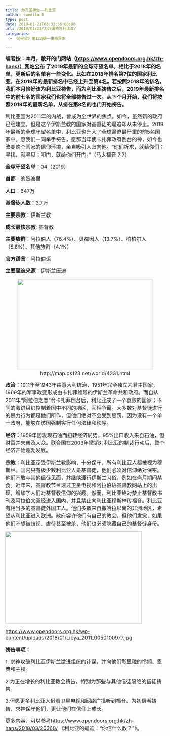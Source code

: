 ```yaml
---
title: 为万国祷告——利比亚
author: sweditor3
type: post
date: 2019-01-21T03:33:56+00:00
url: /2019/01/21/为万国祷告利比亚/
categories:
  - 《@守望》第122期——重拾异象

---
```

**<span style="font-size: 12pt;">编者按：本月，敞开的门网站（https://www.opendoors.org.hk/zh-hans/）网站公布 了2019年最新的全球守望名单。相比于2018年的名单，更新后的名单有一些变化。比如在2018年排名第7位的国家利比亚，在2019年的最新排名中已经上升至第4名。若按照2018年的排名，我们本月恰好该为利比亚祷告，而为利比亚祷告之后，2019年最新排名中的前七名的国家我们也将全部祷告过一次。从下个月开始，我们将按照2019年的最新名单，从排在第8名的也门开始祷告。</span>**

<span style="font-size: 12pt;">利比亚因为2011年的内战，曾成为全世界的焦点。如今，虽然新的政府已经建立，但是这个伊斯兰教的国家对基督徒的逼迫却从未停止。2019年最新的全球守望名单中，利比亚也升入了全球逼迫最严重的前5名国家中。愿我们一同举手祷告，愿那当年使卡扎菲政府倒台的神，如今也改变这个国家的信仰环境，亲自吸引人归向他。“你们祈求，就给你们；寻找，就寻见；叩门，就给你们开门。”（马太福音 7:7）</span>

<span style="font-size: 12pt;"><strong>全球守望名单</strong>：04（2019） </span>

<span style="font-size: 12pt;"><strong>首都</strong>：的黎波里</span>

<span style="font-size: 12pt;"><strong>人口</strong>：647万</span>

<span style="font-size: 12pt;"><strong>基督徒人数</strong>：3.7万</span>

<span style="font-size: 12pt;"><strong>主要宗教</strong>：伊斯兰教</span>

<span style="font-size: 12pt;"><strong>成长最快宗教</strong>: 基督教</span>

<span style="font-size: 12pt;"><strong>主要族群</strong>：阿拉伯人（76.4%）、贝都因人（13.7%）、柏柏尔人（5.8%）、其他族群（4.1%）</span>

<span style="font-size: 12pt;"><strong>官方语言</strong>：阿拉伯语</span>

<span style="font-size: 12pt;"><strong>主要逼迫来源</strong>：伊斯兰压迫</span>

<p style="text-align: center;">
  <img class="alignnone  wp-image-18166" src="http://t5.shwchurch.org/wp-content/uploads/2019/01/利比亚地图-600x400.jpg" alt="" width="426" height="287" /><br /> <span style="font-size: 12pt;">http://map.ps123.net/world/4231.html</span>
</p>

<span style="font-size: 12pt;"><strong>政治：</strong>1911年至1943年由意大利统治，1951年完全独立为君主国家，1969年的军事政变形成由卡扎菲领导的伊斯兰革命共和政府。而自从2011年“阿拉伯之春”令卡扎菲倒台后，利比亚成了一个衰败的国家；不同的激进组织控制着国中不同的地区，互相争霸。大多数对基督徒进行的暴力行为都是他们所作，但他们绝对不会受到惩罚，因为没有一个单一政府，能够在该国强制实行任何法律和秩序。</span>

<span style="font-size: 12pt;"><strong>经济：</strong>1959年因发现石油而扭转经济局势。95%出口收入来自石油，但财富并未普及大众。联合国在2003年撤销对利比亚的制裁行动后，整个经济开始蓬勃发展。</span>

<span style="font-size: 12pt;"><strong>宗教：</strong>利比亚深受伊斯兰教影响，十分保守，所有利比亚人都被视为穆斯林。国内只有极少数利比亚人是基督徒，他们必须对信仰绝对保密。他们不敢与其他信徒见面，并继续遵行伊斯兰习俗，例如在斋月期间禁食。近年来，基督教节目透过卫星电视和阿拉伯语基督教网站上的出现，增加了人们对基督教信仰的兴趣。然而，利比亚绝对禁止基督教书刊及阿拉伯文圣经进入国内，并且禁止向利比亚穆斯林传福音。利比亚有相当多的基督徒外国工人。他们多数来自撒哈拉以南的非洲地区，希望从利比亚进入欧洲。政府容许他们有自己的教会，但他们发觉，如果他们不想被歧视、虐待甚至被杀，他们也必须隐藏自己的基督徒身份。</span>

<img class="alignnone  wp-image-18167" src="http://t5.shwchurch.org/wp-content/uploads/2019/01/利比亚1-600x400.jpg" alt="" width="431" height="291" />
  
<span style="font-size: 12pt;">https://www.opendoors.org.hk/wp-content/uploads/2018/01/Libya_2011_0050100977.jpg</span>

**<span style="font-size: 12pt;">祷告事项：</span>**

<span style="font-size: 12pt;">1. 求神攻破利比亚伊斯兰激进组织的计谋，并向他们彰显祂的怜悯、恩典和主权。</span>

<span style="font-size: 12pt;">2.为正在增长的利比亚教会祷告，特别为那些与其他信徒隔绝的信徒祷告。</span>

<span style="font-size: 12pt;">3.但愿更多利比亚人借着卫星电视和网络广播听到福音。为初信者祷告，求神保守他们，更让他们在信仰上成长。</span>

<span style="font-size: 12pt;">更多内容，可以参考https://www.opendoors.org.hk/zh-hans/2018/03/20360/ 《利比亚的逼迫：“你信什么教？”》。</span>

&nbsp;